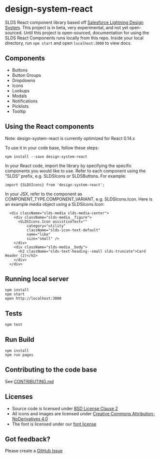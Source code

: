 design-system-react
=====================

SLDS React component library based off [Salesforce Lightning Design System](http://www.lightningdesignsystem.com). This project is in beta, very experimental, and not yet open-sourced. Until this project is open-sourced, documentation for using the SLDS React Components runs locally from this repo. Inside your local directory, run `npm start` and open `localhost:3000` to view docs.

## Components

* Buttons
* Button Groups
* Dropdowns
* Icons
* Lookups
* Modals
* Notifications
* Picklists
* Tooltip


## Using the React components

Note: design-system-react is currently optimized for React 0.14.x

To use it in your code base, follow these steps:

```
npm install --save design-system-react
```

In your React code, import the library by specifying the specific components you would like to use. Refer to each component using the "SLDS" prefix, e.g. SLDSIcons or SLDSButtons. For example:

```
import {SLDSIcons} from 'design-system-react';
```

In your JSX, refer to the component as COMPONENT_TYPE.COMPONENT_VARIANT, e.g. SLDSIcons.Icon. Here is an example media object using a SLDSIcons.Icon:

```
  <div className="slds-media slds-media-center">
    <div className="slds-media__figure">
      <SLDSIcons.Icon assistiveText=""
          category="utility"
          className="slds-icon-text-default"
          name="like"
          size="small" />
    </div>
    <div className="slds-media__body">
      <h2 className="slds-text-heading--small slds-truncate">Card Header (2)</h2>
    </div>
  </div>
```

## Running local server

```
npm install
npm start
open http://localhost:3000
```

## Tests

```
npm test
```

## Run Build

```
npm install
npm run pages
```

## Contributing to the code base

See <a href="CONTRIBUTING.md">CONTRIBUTING.md</a>

## Licenses

* Source code is licensed under [BSD License Clause 2](http://opensource.org/licenses/BSD-2-Clause)
* All icons and images are licensed under [Creative Commons Attribution-NoDerivatives 4.0](http://creativecommons.org/licenses/by-nd/4.0/)
* The font is licensed under our [font license](https://www.lightningdesignsystem.com/assets/licenses/License-for-font.txt)

## Got feedback?

Please create a <a href="https://github.com/salesforce-ux/design-system-react/issues">GitHub Issue</a>

